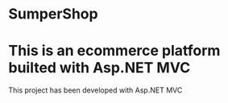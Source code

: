 # SumperShop
<h1>This is an ecommerce platform builted with Asp.NET MVC</h1>

This project has been developed with Asp.NET MVC
